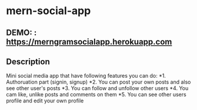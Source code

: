 # mern-social-app

## DEMO: : https://merngramsocialapp.herokuapp.com

## Description
Mini social media app that have following features you can do: 
    *1. Authoruation part (signin, signup)
    *2. You can post your own posts and also see other user's posts
    *3. You can follow and unfollow other users
    *4. You cam like, unlike posts and comments on them
    *5. You can see other users profile and edit your own profile


